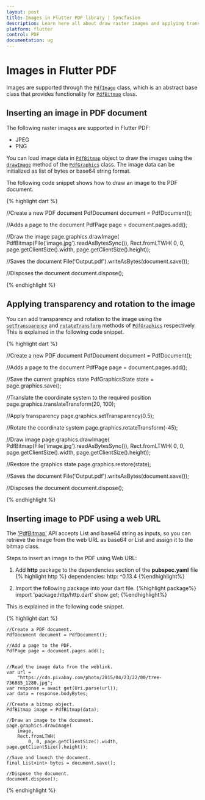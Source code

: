 ```yaml
---
layout: post
title: Images in Flutter PDF library | Syncfusion
description: Learn here all about draw raster images and applying transparency and rotation to the images feature of Syncfusion Flutter PDF non-UI library and more.
platform: flutter
control: PDF
documentation: ug
---
```


# Images in Flutter PDF

Images are supported through the [`PdfImage`](https://pub.dev/documentation/syncfusion_flutter_pdf/latest/pdf/PdfImage-class.html) class, which is an abstract base class that provides functionality for [`PdfBitmap`](https://pub.dev/documentation/syncfusion_flutter_pdf/latest/pdf/PdfBitmap-class.html) class.

## Inserting an image in PDF document

The following raster images are supported in Flutter PDF:

* JPEG
* PNG

You can load image data in [`PdfBitmap`](https://pub.dev/documentation/syncfusion_flutter_pdf/latest/pdf/PdfBitmap-class.html) object to draw the images using the [`drawImage`](https://pub.dev/documentation/syncfusion_flutter_pdf/latest/pdf/PdfGraphics/drawImage.html) method of the [`PdfGraphics`](https://pub.dev/documentation/syncfusion_flutter_pdf/latest/pdf/PdfGraphics-class.html) class. The image data can be initialized as list of bytes or base64 string format.

The following code snippet shows how to draw an image to the PDF document.

{% highlight dart %}

//Create a new PDF document
PdfDocument document = PdfDocument();

//Adds a page to the document
PdfPage page = document.pages.add();

//Draw the image
page.graphics.drawImage(
    PdfBitmap(File('image.jpg').readAsBytesSync()),
    Rect.fromLTWH(
        0, 0, page.getClientSize().width, page.getClientSize().height));

//Saves the document
File('Output.pdf').writeAsBytes(document.save());

//Disposes the document
document.dispose();
  
{% endhighlight %}

## Applying transparency and rotation to the image

You can add transparency and rotation to the image using the [`setTransparency`](https://pub.dev/documentation/syncfusion_flutter_pdf/latest/pdf/PdfGraphics/setTransparency.html) and [`rotateTransform`](https://pub.dev/documentation/syncfusion_flutter_pdf/latest/pdf/PdfGraphics/rotateTransform.html) methods of [`PdfGraphics`](https://pub.dev/documentation/syncfusion_flutter_pdf/latest/pdf/PdfGraphics-class.html) respectively. This is explained in the following code snippet.

{% highlight dart %}

//Create a new PDF document
PdfDocument document = PdfDocument();

//Adds a page to the document
PdfPage page = document.pages.add();

//Save the current graphics state
PdfGraphicsState state = page.graphics.save();

//Translate the coordinate system to the  required position
page.graphics.translateTransform(20, 100);

//Apply transparency
page.graphics.setTransparency(0.5);

//Rotate the coordinate system
page.graphics.rotateTransform(-45);

//Draw image
page.graphics.drawImage(
    PdfBitmap(File('image.jpg').readAsBytesSync()),
    Rect.fromLTWH(
        0, 0, page.getClientSize().width, page.getClientSize().height));

//Restore the graphics state
page.graphics.restore(state);

//Saves the document
File('Output.pdf').writeAsBytes(document.save());

//Disposes the document
document.dispose();
	
{% endhighlight %}

## Inserting image to PDF using a web URL

The ['PdfBitmap'](https://pub.dev/documentation/syncfusion_flutter_pdf/latest/pdf/PdfBitmap-class.html) API accepts List<int> and base64 string as  inputs, so you can retrieve the image from the web URL as base64 or List<int> and assign it to the bitmap class. 

Steps to insert an image to the PDF using Web URL:
 1.	Add **http** package to the dependencies section of the **pubspec.yaml** file
 {% highlight http %}
dependencies: 
http: ^0.13.4
{%endhighlight%}

2.	Import the following package into your dart file.
{%highlight package%}
import 'package:http/http.dart' show get;
{%endhighlight%}

This is explained in the following code snippet.

{% highlight dart %}

    //Create a PDF document.
    PdfDocument document = PdfDocument();

    //Add a page to the PDF.
    PdfPage page = document.pages.add();

    
    //Read the image data from the weblink.
    var url =
        "https://cdn.pixabay.com/photo/2015/04/23/22/00/tree-736885_1280.jpg";
    var response = await get(Uri.parse(url));
    var data = response.bodyBytes;

    //Create a bitmap object.
    PdfBitmap image = PdfBitmap(data);

    //Draw an image to the document.
    page.graphics.drawImage(
        image,
        Rect.fromLTWH(
            0, 0, page.getClientSize().width, page.getClientSize().height));

    //Save and launch the document.
    final List<int> bytes = document.save();

    //Dispose the document.
    document.dispose();

	
{% endhighlight %}
